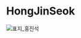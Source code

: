 # HongJinSeok
![표지_홍진석](https://user-images.githubusercontent.com/60260284/113490344-37974380-9504-11eb-832d-022e10b97b4e.png)


